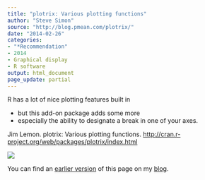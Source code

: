 ```yaml
---
title: "plotrix: Various plotting functions"
author: "Steve Simon"
source: "http://blog.pmean.com/plotrix/"
date: "2014-02-26"
categories:
- "*Recommendation"
- 2014
- Graphical display
- R software
output: html_document
page_update: partial
---
```


R has a lot of nice plotting features built in
- but this add-on package
adds some more
- especially the ability to designate a break in one of
your axes.

<!---More--->

Jim Lemon. plotrix: Various plotting functions.
<http://cran.r-project.org/web/packages/plotrix/index.html>

![](http://www.pmean.com/new-images/14/plotrix01.png)

You can find an [earlier version][sim1] of this page on my [blog][sim2].

[sim1]: http://blog.pmean.com/plotrix/
[sim2]: http://blog.pmean.com